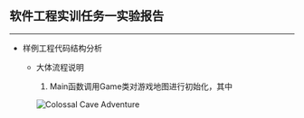 ## 软件工程实训任务一实验报告

***

- 样例工程代码结构分析

  - 大体流程说明

    1. Main函数调用Game类对游戏地图进行初始化，其中

    ![Colossal Cave Adventure](https://i.loli.net/2021/07/01/kiKJCaOcx3EVBDH.jpg)

